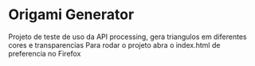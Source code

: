 # Origami Generator

Projeto de teste de uso da API processing, gera triangulos em diferentes cores e transparencias
Para rodar o projeto abra o index.html de preferencia no Firefox